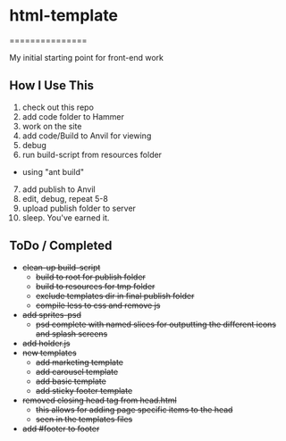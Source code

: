 # html-template
===============

My initial starting point for front-end work

## How I Use This

1. check out this repo
2. add code folder to Hammer
3. work on the site
4. add code/Build to Anvil for viewing
5. debug
6. run build-script from resources folder
  + using "ant build"
7. add publish to Anvil
8. edit, debug, repeat 5-8
9. upload publish folder to server
10. sleep. You've earned it.

## ToDo / Completed

+ ~~clean-up build-script~~
  + ~~build to root for publish folder~~
  + ~~build to resources for tmp folder~~
  + ~~exclude templates dir in final publish folder~~
  + ~~compile less to css and remove js~~
+ ~~add sprites-psd~~
  + ~~psd complete with named slices for outputting the different icons and splash screens~~
+ ~~add holder.js~~
+ ~~new templates~~
  + ~~add marketing template~~
  + ~~add carousel template~~
  + ~~add basic template~~
  + ~~add sticky footer template~~
+ ~~removed closing head tag from head.html~~
  + ~~this allows for adding page specific items to the head~~
  + ~~seen in the templates files~~
+ ~~add #footer to footer~~